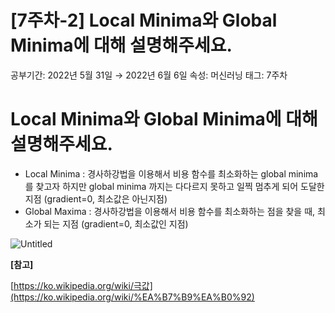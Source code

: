 # [7주차-2] Local Minima와 Global Minima에 대해 설명해주세요.

공부기간: 2022년 5월 31일 → 2022년 6월 6일
속성: 머신러닝
태그: 7주차

# Local Minima와 Global Minima에 대해 설명해주세요.

- Local Minima : 경사하강법을 이용해서 비용 함수를 최소화하는  global minima를 찾고자 하지만 global minima 까지는 다다르지 못하고 일찍 멈추게 되어 도달한 지점 (gradient=0, 최소값은 아닌지점)
- Global Maxima : 경사하강법을 이용해서 비용 함수를 최소화하는 점을 찾을 때, 최소가 되는 지점 (gradient=0, 최소값인 지점)

![Untitled](https://user-images.githubusercontent.com/89373055/172267789-a41a07fa-e2ec-4e14-9b2e-0fcbc1ed3e93.png)

**[참고]**

[https://ko.wikipedia.org/wiki/극값](https://ko.wikipedia.org/wiki/%EA%B7%B9%EA%B0%92)
